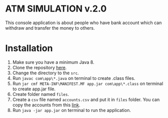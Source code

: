 # ATM SIMULATION v.2.0

This console application is about people who have bank account which can withdraw and transfer the money to others.

# Installation

 1. Make sure you have a minimum Java 8.
 2. Clone the repository [here](https://github.com/charelsm111/AtmSimulation.git).
 3. Change the directory to the `src`.
 4. Run `javac com\app\*.java` on terminal to create .class files.
 5. Run `jar cmf META-INF\MANIFEST.MF app.jar com\app\*.class` on terminal to create app.jar file.
 6. Create folder named `files`.
 7. Create a `csv` file named `accounts.csv` and put it in `files` folder. You can copy the accounts from this [link](https://github.com/charelsm111/AtmSimulation/blob/feature-1-io-usage/files/accounts.csv).
 8. Run `java -jar app.jar` on terminal to run the application.
